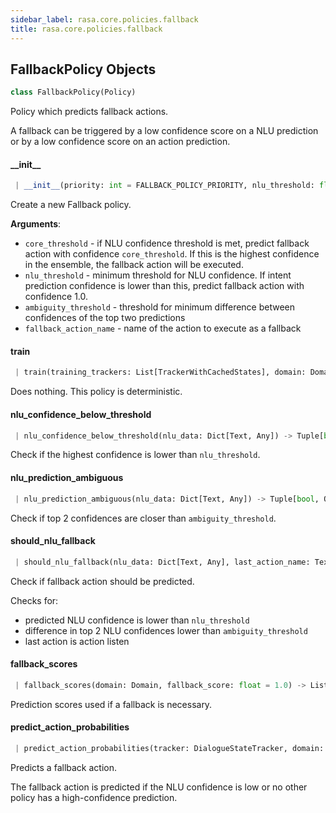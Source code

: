 ```yaml
---
sidebar_label: rasa.core.policies.fallback
title: rasa.core.policies.fallback
---
```


## FallbackPolicy Objects

```python
class FallbackPolicy(Policy)
```

Policy which predicts fallback actions.

A fallback can be triggered by a low confidence score on a
NLU prediction or by a low confidence score on an action
prediction.

#### \_\_init\_\_

```python
 | __init__(priority: int = FALLBACK_POLICY_PRIORITY, nlu_threshold: float = DEFAULT_NLU_FALLBACK_THRESHOLD, ambiguity_threshold: float = DEFAULT_NLU_FALLBACK_AMBIGUITY_THRESHOLD, core_threshold: float = DEFAULT_CORE_FALLBACK_THRESHOLD, fallback_action_name: Text = ACTION_DEFAULT_FALLBACK_NAME) -> None
```

Create a new Fallback policy.

**Arguments**:

- `core_threshold` - if NLU confidence threshold is met,
  predict fallback action with confidence `core_threshold`.
  If this is the highest confidence in the ensemble,
  the fallback action will be executed.
- `nlu_threshold` - minimum threshold for NLU confidence.
  If intent prediction confidence is lower than this,
  predict fallback action with confidence 1.0.
- `ambiguity_threshold` - threshold for minimum difference
  between confidences of the top two predictions
- `fallback_action_name` - name of the action to execute as a fallback

#### train

```python
 | train(training_trackers: List[TrackerWithCachedStates], domain: Domain, interpreter: NaturalLanguageInterpreter, **kwargs: Any, ,) -> None
```

Does nothing. This policy is deterministic.

#### nlu\_confidence\_below\_threshold

```python
 | nlu_confidence_below_threshold(nlu_data: Dict[Text, Any]) -> Tuple[bool, float]
```

Check if the highest confidence is lower than ``nlu_threshold``.

#### nlu\_prediction\_ambiguous

```python
 | nlu_prediction_ambiguous(nlu_data: Dict[Text, Any]) -> Tuple[bool, Optional[float]]
```

Check if top 2 confidences are closer than ``ambiguity_threshold``.

#### should\_nlu\_fallback

```python
 | should_nlu_fallback(nlu_data: Dict[Text, Any], last_action_name: Text) -> bool
```

Check if fallback action should be predicted.

Checks for:
- predicted NLU confidence is lower than ``nlu_threshold``
- difference in top 2 NLU confidences lower than ``ambiguity_threshold``
- last action is action listen

#### fallback\_scores

```python
 | fallback_scores(domain: Domain, fallback_score: float = 1.0) -> List[float]
```

Prediction scores used if a fallback is necessary.

#### predict\_action\_probabilities

```python
 | predict_action_probabilities(tracker: DialogueStateTracker, domain: Domain, interpreter: NaturalLanguageInterpreter, **kwargs: Any, ,) -> PolicyPrediction
```

Predicts a fallback action.

The fallback action is predicted if the NLU confidence is low
or no other policy has a high-confidence prediction.

